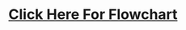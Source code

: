 # [Click Here For Flowchart](https://www.canva.com/design/DAGGC6LPLLw/CXdyUCwwp5N1yUUQUmGgew/view?utm_content=DAGGC6LPLLw&utm_campaign=designshare&utm_medium=link&utm_source=editor)
